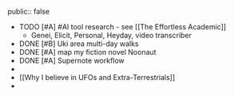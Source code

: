 public:: false

- TODO [#A] #AI tool research - see [[The Effortless Academic]]
	- Genei, Elicit, Personal, Heyday, video transcriber
- DONE [#B] Uki area multi-day walks
- DONE [#A] map my fiction novel Noonaut
- DONE [#A] Supernote workflow
-
- [[Why I believe in UFOs and Extra-Terrestrials]]
-